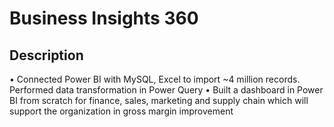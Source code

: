 
# Business Insights 360




## Description

•    Connected Power BI with MySQL, Excel to import ~4 million records. Performed data transformation in Power Query
•    Built a dashboard in Power BI from scratch for finance, sales, marketing and supply chain  which will support the organization in gross margin improvement
